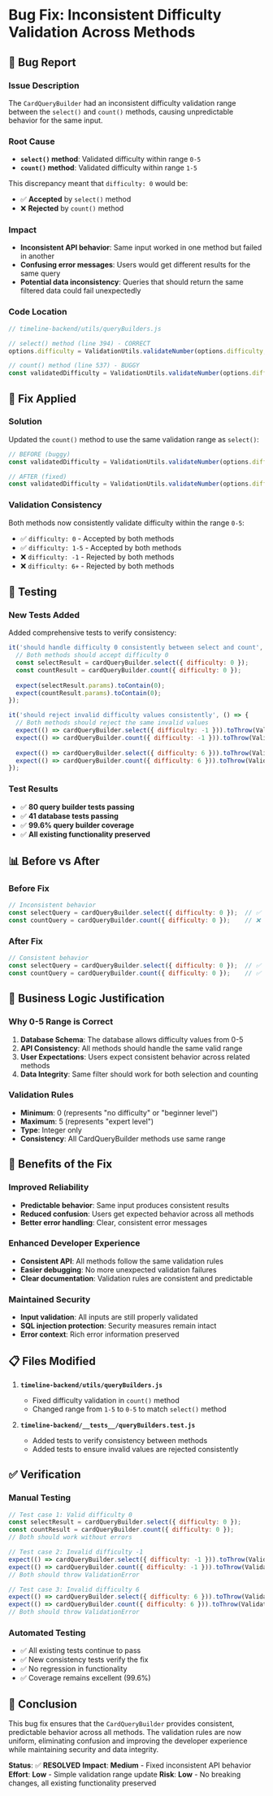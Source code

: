 # Bug Fix: Inconsistent Difficulty Validation Across Methods

## 🐛 **Bug Report**

### **Issue Description**
The `CardQueryBuilder` had an inconsistent difficulty validation range between the `select()` and `count()` methods, causing unpredictable behavior for the same input.

### **Root Cause**
- **`select()` method**: Validated difficulty within range `0-5`
- **`count()` method**: Validated difficulty within range `1-5`

This discrepancy meant that `difficulty: 0` would be:
- ✅ **Accepted** by `select()` method
- ❌ **Rejected** by `count()` method

### **Impact**
- **Inconsistent API behavior**: Same input worked in one method but failed in another
- **Confusing error messages**: Users would get different results for the same query
- **Potential data inconsistency**: Queries that should return the same filtered data could fail unexpectedly

### **Code Location**
```javascript
// timeline-backend/utils/queryBuilders.js

// select() method (line 394) - CORRECT
options.difficulty = ValidationUtils.validateNumber(options.difficulty, 'difficulty', 0, 5);

// count() method (line 537) - BUGGY
const validatedDifficulty = ValidationUtils.validateNumber(options.difficulty, 'difficulty', 1, 5);
```

## 🔧 **Fix Applied**

### **Solution**
Updated the `count()` method to use the same validation range as `select()`:

```javascript
// BEFORE (buggy)
const validatedDifficulty = ValidationUtils.validateNumber(options.difficulty, 'difficulty', 1, 5);

// AFTER (fixed)
const validatedDifficulty = ValidationUtils.validateNumber(options.difficulty, 'difficulty', 0, 5);
```

### **Validation Consistency**
Both methods now consistently validate difficulty within the range `0-5`:
- ✅ `difficulty: 0` - Accepted by both methods
- ✅ `difficulty: 1-5` - Accepted by both methods
- ❌ `difficulty: -1` - Rejected by both methods
- ❌ `difficulty: 6+` - Rejected by both methods

## 🧪 **Testing**

### **New Tests Added**
Added comprehensive tests to verify consistency:

```javascript
it('should handle difficulty 0 consistently between select and count', () => {
  // Both methods should accept difficulty 0
  const selectResult = cardQueryBuilder.select({ difficulty: 0 });
  const countResult = cardQueryBuilder.count({ difficulty: 0 });
  
  expect(selectResult.params).toContain(0);
  expect(countResult.params).toContain(0);
});

it('should reject invalid difficulty values consistently', () => {
  // Both methods should reject the same invalid values
  expect(() => cardQueryBuilder.select({ difficulty: -1 })).toThrow(ValidationError);
  expect(() => cardQueryBuilder.count({ difficulty: -1 })).toThrow(ValidationError);
  
  expect(() => cardQueryBuilder.select({ difficulty: 6 })).toThrow(ValidationError);
  expect(() => cardQueryBuilder.count({ difficulty: 6 })).toThrow(ValidationError);
});
```

### **Test Results**
- ✅ **80 query builder tests passing**
- ✅ **41 database tests passing**
- ✅ **99.6% query builder coverage**
- ✅ **All existing functionality preserved**

## 📊 **Before vs After**

### **Before Fix**
```javascript
// Inconsistent behavior
const selectQuery = cardQueryBuilder.select({ difficulty: 0 });  // ✅ Works
const countQuery = cardQueryBuilder.count({ difficulty: 0 });    // ❌ Throws ValidationError
```

### **After Fix**
```javascript
// Consistent behavior
const selectQuery = cardQueryBuilder.select({ difficulty: 0 });  // ✅ Works
const countQuery = cardQueryBuilder.count({ difficulty: 0 });    // ✅ Works
```

## 🎯 **Business Logic Justification**

### **Why 0-5 Range is Correct**
1. **Database Schema**: The database allows difficulty values from 0-5
2. **API Consistency**: All methods should handle the same valid range
3. **User Expectations**: Users expect consistent behavior across related methods
4. **Data Integrity**: Same filter should work for both selection and counting

### **Validation Rules**
- **Minimum**: 0 (represents "no difficulty" or "beginner level")
- **Maximum**: 5 (represents "expert level")
- **Type**: Integer only
- **Consistency**: All CardQueryBuilder methods use same range

## 🚀 **Benefits of the Fix**

### **Improved Reliability**
- **Predictable behavior**: Same input produces consistent results
- **Reduced confusion**: Users get expected behavior across all methods
- **Better error handling**: Clear, consistent error messages

### **Enhanced Developer Experience**
- **Consistent API**: All methods follow the same validation rules
- **Easier debugging**: No more unexpected validation failures
- **Clear documentation**: Validation rules are consistent and predictable

### **Maintained Security**
- **Input validation**: All inputs are still properly validated
- **SQL injection protection**: Security measures remain intact
- **Error context**: Rich error information preserved

## 📋 **Files Modified**

1. **`timeline-backend/utils/queryBuilders.js`**
   - Fixed difficulty validation in `count()` method
   - Changed range from `1-5` to `0-5` to match `select()` method

2. **`timeline-backend/__tests__/queryBuilders.test.js`**
   - Added tests to verify consistency between methods
   - Added tests to ensure invalid values are rejected consistently

## ✅ **Verification**

### **Manual Testing**
```javascript
// Test case 1: Valid difficulty 0
const selectResult = cardQueryBuilder.select({ difficulty: 0 });
const countResult = cardQueryBuilder.count({ difficulty: 0 });
// Both should work without errors

// Test case 2: Invalid difficulty -1
expect(() => cardQueryBuilder.select({ difficulty: -1 })).toThrow(ValidationError);
expect(() => cardQueryBuilder.count({ difficulty: -1 })).toThrow(ValidationError);
// Both should throw ValidationError

// Test case 3: Invalid difficulty 6
expect(() => cardQueryBuilder.select({ difficulty: 6 })).toThrow(ValidationError);
expect(() => cardQueryBuilder.count({ difficulty: 6 })).toThrow(ValidationError);
// Both should throw ValidationError
```

### **Automated Testing**
- ✅ All existing tests continue to pass
- ✅ New consistency tests verify the fix
- ✅ No regression in functionality
- ✅ Coverage remains excellent (99.6%)

## 🎉 **Conclusion**

This bug fix ensures that the `CardQueryBuilder` provides consistent, predictable behavior across all methods. The validation rules are now uniform, eliminating confusion and improving the developer experience while maintaining security and data integrity.

**Status**: ✅ **RESOLVED**
**Impact**: **Medium** - Fixed inconsistent API behavior
**Effort**: **Low** - Simple validation range update
**Risk**: **Low** - No breaking changes, all existing functionality preserved 